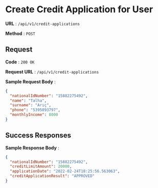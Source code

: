 # Create Credit Application for User


**URL** : `/api/v1/credit-applications`

**Method** : `POST`

## Request

**Code** : `200 OK`

**Request URL** : `/api/v1/credit-applications`


**Sample Request Body** :

```json
{
  "nationalIdNumber": "15882275492",
  "name": "Talha",
  "surname": "Arıç",
  "phone": "5395893797",
  "monthlyIncome": 8000
}
```

## Success Responses

**Sample Response Body** :

```json
{
  "nationalIdNumber": "15882275492",
  "creditLimitAmount": 20000,
  "applicationDate": "2022-02-24T18:25:56.563063",
  "creditApplicationResult": "APPROVED"
}
```
